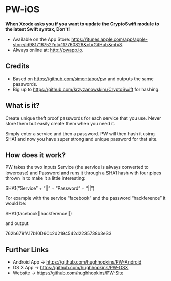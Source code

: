 # PW-iOS

__When Xcode asks you if you want to update the CryptoSwift module to the latest Swift syntax, Don't!__

- Available on the App Store: https://itunes.apple.com/app/apple-store/id981716752?pt=117760826&ct=GitHub&mt=8.
- Always online at: http://pwapp.io.

## Credits

- Based on https://github.com/simontabor/pw and outputs the same passwords.
- Big up to https://github.com/krzyzanowskim/CryptoSwift for hashing.

## What is it?

Create unique theft proof passwords for each service that you use. Never store them but easily create them when you need it.

Simply enter a service and then a password. PW will then hash it using SHA1 and now you have super strong and unique password for that site.

## How does it work?

PW takes the two inputs Service (the service is always converted to lowercase) and Password and runs it through a SHA1 hash with four pipes thrown in to make it a little interesting:

SHA1(“Service” + “||” + “Password” + “||”)

For example with the service “facebook” and the password “hackference” it would be:

SHA1(facebook||hackference||)

and output:

762b679fA17b10D6Cc2d2194542d2235738b3e33

## Further Links

- Android App -> https://github.com/hughhopkins/PW-Android
- OS X App -> https://github.com/hughhopkins/PW-OSX
- Website -> https://github.com/hughhopkins/PW-Site